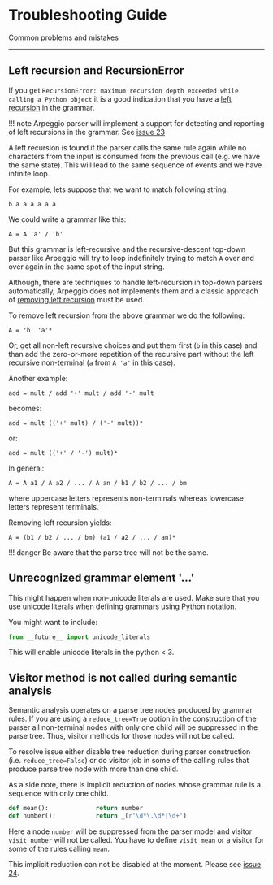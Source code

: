 # Troubleshooting Guide

Common problems and mistakes

---

## Left recursion and RecursionError

If you get `RecursionError: maximum recursion depth exceeded while calling a
Python object` it is a good indication that you have a [left
recursion](https://en.wikipedia.org/wiki/Left_recursion) in the grammar.

!!! note
    Arpeggio parser will implement a support for detecting and reporting of left
    recursions in the grammar. See [issue
    23](https://github.com/textX/Arpeggio/issues/23)

A left recursion is found if the parser calls the same rule again while no
characters from the input is consumed from the previous call (e.g. we have the
same state). This will lead to the same sequence of events and we have infinite
loop.

For example, lets suppose that we want to match following string:

    b a a a a a a

We could write a grammar like this:

    A = A 'a' / 'b'

But this grammar is left-recursive and the recursive-descent top-down parser
like Arpeggio will try to loop indefinitely trying to match `A` over and over
again in the same spot of the input string.

Although, there are techniques to handle left-recursion in top-down parsers
automatically, Arpeggio does not implements them and a classic approach of
[removing left
recursion](https://en.wikipedia.org/wiki/Left_recursion#Removing_left_recursion)
must be used.

To remove left recursion from the above grammar we do the following:

    A = 'b' 'a'*

Or, get all non-left recursive choices and put them first (`b` in this case) and
than add the zero-or-more repetition of the recursive part without the left
recursive non-terminal (`a` from `A 'a'` in this case).


Another example:

    add = mult / add '+' mult / add '-' mult 

becomes:

    add = mult (('+' mult) / ('-' mult))*

or:

    add = mult (('+' / '-') mult)*


In general:

    A = A a1 / A a2 / ... / A an / b1 / b2 / ... / bm

where uppercase letters represents non-terminals whereas lowercase letters
represent terminals.

Removing left recursion yields:

    A = (b1 / b2 / ... / bm) (a1 / a2 / ... / an)*

!!! danger
    Be aware that the parse tree will not be the same.


## Unrecognized grammar element '...'

This might happen when non-unicode literals are used. Make sure that you use
unicode literals when defining grammars using Python notation.

You might want to include:

```python
from __future__ import unicode_literals
```

This will enable unicode literals in the python < 3.


## Visitor method is not called during semantic analysis

Semantic analysis operates on a parse tree nodes produced by grammar rules.
If you are using a `reduce_tree=True` option in the construction of the parser
all non-terminal nodes with only one child will be suppressed in the parse tree.
Thus, visitor methods for those nodes will not be called.

To resolve issue either disable tree reduction during parser construction (i.e.
`reduce_tree=False`) or do visitor job in some of the calling rules that produce
parse tree node with more than one child.

As a side note, there is implicit reduction of nodes whose grammar rule is a 
sequence with only one child.

```python
def mean():             return number
def number():           return _(r'\d*\.\d*|\d+')
```

Here a node `number` will be suppressed from the parser model and visitor
`visit_number` will not be called. You have to define `visit_mean` or a visitor
for some of the rules calling `mean`.

This implicit reduction can not be disabled at the moment. Please see [issue
24](https://github.com/textX/Arpeggio/issues/24).




